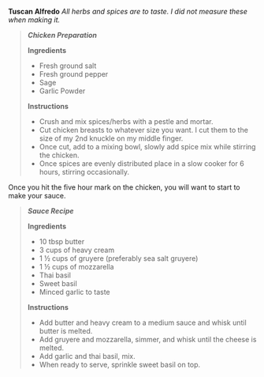 **Tuscan Alfredo**
*All herbs and spices are to taste. I did not measure these when making it.*


> ***Chicken Preparation***
> 
>    **Ingredients** 
>    - Fresh ground salt
>    - Fresh ground pepper
>    - Sage
>    - Garlic Powder
> 
> **Instructions** 
> - Crush and mix spices/herbs with a pestle and mortar. 
> - Cut chicken breasts to whatever size you want. I cut them to the size of
> my 2nd knuckle on my middle finger. 
> - Once cut, add to a mixing bowl, slowly add spice mix while stirring the chicken. 
> - Once spices are evenly distributed place in a slow cooker for 6 hours, stirring occasionally.

Once you hit the five hour mark on the chicken, you will want to start to make your sauce.

> ***Sauce Recipe***
> 
> **Ingredients**
> - 10 tbsp butter
> - 3 cups of heavy cream
> - 1 ½ cups of gruyere (preferably sea salt gruyere)
> - 1 ½ cups of mozzarella
> - Thai basil
> - Sweet basil
> - Minced garlic to taste
> 
> **Instructions**
>
> - Add butter and heavy cream to a medium sauce and whisk until butter is melted.
> - Add gruyere and mozzarella, simmer, and whisk until the cheese is melted. 
> - Add garlic and thai basil, mix.
> - When ready to serve, sprinkle sweet basil on top.
